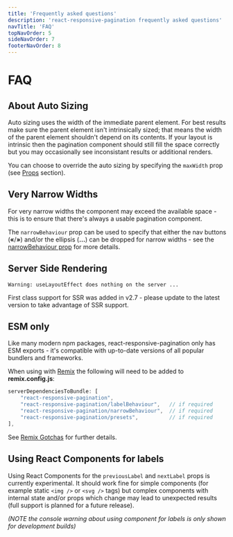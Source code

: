```yaml
---
title: 'Frequently asked questions'
description: 'react-responsive-pagination frequently asked questions'
navTitle: 'FAQ'
topNavOrder: 5
sideNavOrder: 7
footerNavOrder: 8
---
```


# FAQ

## About Auto Sizing

Auto sizing uses the width of the immediate parent element. For best results make sure the parent element isn't intrinsically sized; that means the width of the parent element shouldn't depend on its contents. If your layout is intrinsic then the pagination component should still fill the space correctly but you may occasionally see inconsistant results or additional renders.

You can choose to override the auto sizing by specifying the `maxWidth` prop (see [Props](/props) section).

## Very Narrow Widths

For very narrow widths the component may exceed the available space - this is to ensure that there's always a usable pagination component.

The `narrowBehaviour` prop can be used to specify that either the nav buttons (**«**/**»**) and/or the ellipsis (**…**) can be dropped for narrow widths - see the [narrowBehaviour prop](/props#misc-props) for more details.

## Server Side Rendering

`Warning: useLayoutEffect does nothing on the server ...`

First class support for SSR was added in v2.7 - please update to the latest version to take advantage of SSR support.

## ESM only

Like many modern npm packages, react-responsive-pagination only has ESM exports - it's compatible with up-to-date versions of all popular bundlers and frameworks.

When using with [Remix](https://remix.run) the following will need to be added to **remix.config.js**:

```js
serverDependenciesToBundle: [
    "react-responsive-pagination",
    "react-responsive-pagination/labelBehaviour",   // if required
    "react-responsive-pagination/narrowBehaviour",  // if required
    "react-responsive-pagination/presets",          // if required
],
```

See [Remix Gotchas](https://remix.run/docs/en/main/pages/gotchas#md-importing-esm-packages) for further details.

## Using React Components for labels

Using React Components for the `previousLabel` and `nextLabel` props is currently experimental. It should work fine for simple components (for example static `<img />` or `<svg />` tags) but complex components with internal state and/or props which change may lead to unexpected results (full support is planned for a future release).

_(NOTE the console warning about using component for labels is only shown for development builds)_

